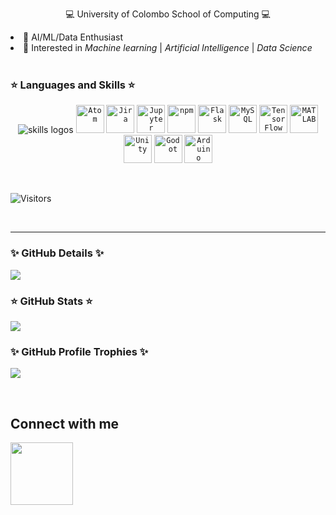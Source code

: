 <!--[251549114-4f00f6c8-1b95-40b1-8d83-2ddde17365d4](https://github.com/kavishka-sulakshana/kavishka-sulakshana/assets/73744585/e48527f1-7944-4816-89a3-24af8752fd91)-->


<p align='center'>💻 University of Colombo School of Computing 💻<br></p>
<div>
  <li> 📡 AI/ML/Data Enthusiast </li>
  <li> 🔦 Interested in <i>Machine learning</i> | <i>Artificial Intelligence</i> | <i>Data Science</i> </li>
</div>

<br>

### ⭐ Languages and Skills ⭐
<p align="center"> 
<img src="https://skillicons.dev/icons?i=tensorflow,pytorch,opencv,r,octave,c,cpp,py,js,html,php,opencv,d3,scala,matlab,react,spring,css,tailwind,threejs,vscode,mongodb,mysql,postgresql,docker,github,gitlab,azure,figma" alt="skills logos" />
 <code><img width="45" src="https://user-images.githubusercontent.com/25181517/190887571-ddd87d6e-77f8-41e7-b755-9b6d68e4fab7.png" alt="Atom" title="Atom"/></code>
	<code><img width="45" src="https://user-images.githubusercontent.com/25181517/183912952-83784e94-629d-4c34-a961-ae2ae795b662.png" alt="Jira" title="Jira"/></code>
	<code><img width="45" src="https://user-images.githubusercontent.com/25181517/183914128-3fc88b4a-4ac1-40e6-9443-9a30182379b7.png" alt="Jupyter Notebook" title="Jupyter Notebook"/></code>
	<code><img width="45" src="https://user-images.githubusercontent.com/25181517/121401671-49102800-c959-11eb-9f6f-74d49a5e1774.png" alt="npm" title="npm"/></code>
	<code><img width="45" src="https://user-images.githubusercontent.com/25181517/183423775-2276e25d-d43d-4e58-890b-edbc88e915f7.png" alt="Flask" title="Flask"/></code>
	<code><img width="45" src="https://user-images.githubusercontent.com/25181517/183896128-ec99105a-ec1a-4d85-b08b-1aa1620b2046.png" alt="MySQL" title="MySQL"/></code>
	<code><img width="45" src="https://user-images.githubusercontent.com/25181517/223639822-2a01e63a-a7f9-4a39-8930-61431541bc06.png" alt="TensorFlow" title="TensorFlow"/></code>
	<code><img width="45" src="https://user-images.githubusercontent.com/25181517/192106593-610ee31c-995e-4f24-b8e1-0f18eead6fae.png" alt="MATLAB" title="MATLAB"/></code>
	<code><img width="45" src="https://user-images.githubusercontent.com/25181517/193427941-9437dbbe-376f-40dc-9573-0ef5c02a26a7.png" alt="Unity" title="Unity"/></code>
	<code><img width="45" src="https://user-images.githubusercontent.com/25181517/193427942-3abc320a-1c9e-4316-bac0-cb8b280b669f.png" alt="Godot" title="Godot"/></code>
	<code><img width="45" src="https://github.com/marwin1991/profile-technology-icons/assets/136815194/a57a85ba-e2dd-4036-85b6-7e1532391627" alt="Arduino" title="Arduino"/></code>

</p>

<br>

![Visitors](https://api.visitorbadge.io/api/visitors?path=https%3A%2F%2Fgithub.com%2Fkavishka-sulakshana&countColor=%23d9e3f0&theme=transparent&style=flat-square)

<br>
<hr>

### ✨ GitHub Details ✨

![](http://github-profile-summary-cards.vercel.app/api/cards/profile-details?username=Ravix-Wiz&theme=transparent)
<br>

### ⭐ GitHub Stats ⭐
  
![](http://github-profile-summary-cards.vercel.app/api/cards/stats?username=Ravix-Wiz&theme=transparent)

### ✨ GitHub Profile Trophies ✨

![](https://github-profile-trophy.vercel.app/?username=Ravix-Wiz&column=6)

<br>
<h2>Connect with me </h2>

<a href="https://www.linkedin.com/in/kavishka-sulakshana-12b571206?lipi=urn%3Ali%3Apage%3Ad_flagship3_profile_view_base_contact_details%3BRRgKBTGfRYOEKMRXhzPIoQ%3D%3D" target="_blank">
<img src="https://content.linkedin.com/content/dam/brand/site/img/logo/new-2019-logo.png" width="100px"/></a>
&nbsp;&nbsp;&nbsp;&nbsp;&nbsp;

